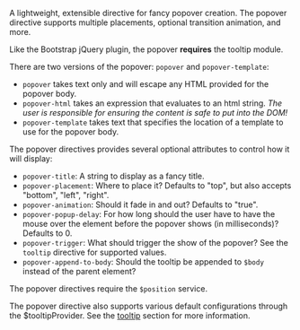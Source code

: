 A lightweight, extensible directive for fancy popover creation. The popover
directive supports multiple placements, optional transition animation, and more.

Like the Bootstrap jQuery plugin, the popover **requires** the tooltip
module.

There are two versions of the popover: `popover` and `popover-template`:

- `popover` takes text only and will escape any HTML provided for the popover
  body.
- `popover-html` takes an expression that evaluates to an html string. *The user is responsible for ensuring the
  content is safe to put into the DOM!*
- `popover-template` takes text that specifies the location of a template to
  use for the popover body.

The popover directives provides several optional attributes to control how it
will display:

- `popover-title`: A string to display as a fancy title.
- `popover-placement`: Where to place it? Defaults to "top", but also accepts
  "bottom", "left", "right".
- `popover-animation`: Should it fade in and out? Defaults to "true".
- `popover-popup-delay`: For how long should the user have to have the mouse
  over the element before the popover shows (in milliseconds)? Defaults to 0.
- `popover-trigger`: What should trigger the show of the popover? See the
  `tooltip` directive for supported values.
- `popover-append-to-body`: Should the tooltip be appended to `$body` instead of
  the parent element?

The popover directives require the `$position` service.

The popover directive also supports various default configurations through the
$tooltipProvider. See the [tooltip](#tooltip) section for more information.

